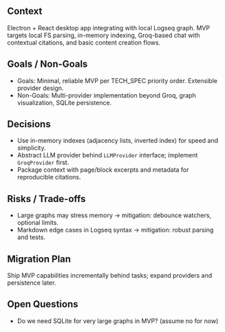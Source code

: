 ## Context
Electron + React desktop app integrating with local Logseq graph. MVP targets local FS parsing, in-memory indexing, Groq-based chat with contextual citations, and basic content creation flows.

## Goals / Non-Goals
- Goals: Minimal, reliable MVP per TECH_SPEC priority order. Extensible provider design.
- Non-Goals: Multi-provider implementation beyond Groq, graph visualization, SQLite persistence.

## Decisions
- Use in-memory indexes (adjacency lists, inverted index) for speed and simplicity.
- Abstract LLM provider behind `LLMProvider` interface; implement `GroqProvider` first.
- Package context with page/block excerpts and metadata for reproducible citations.

## Risks / Trade-offs
- Large graphs may stress memory → mitigation: debounce watchers, optional limits.
- Markdown edge cases in Logseq syntax → mitigation: robust parsing and tests.

## Migration Plan
Ship MVP capabilities incrementally behind tasks; expand providers and persistence later.

## Open Questions
- Do we need SQLite for very large graphs in MVP? (assume no for now)

